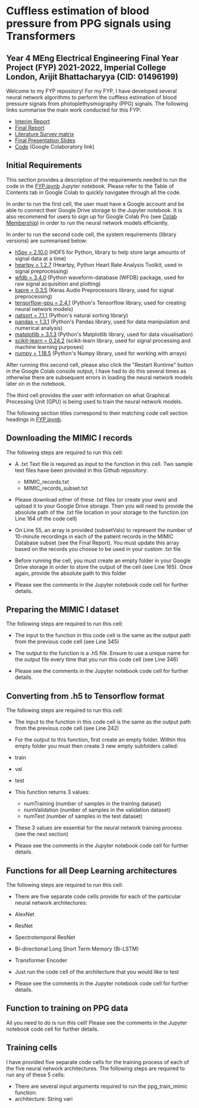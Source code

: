 # Cuffless estimation of blood pressure from PPG signals using Transformers

## Year 4 MEng Electrical Engineering Final Year Project (FYP) 2021-2022, Imperial College London, Arijit Bhattacharyya (CID: 01496199)

Welcome to my FYP repository! For my FYP, I have developed several neural network algorithms to perform the cuffless estimation of blood pressure signals from photoplethysmography (PPG) signals. The following links summarise the main work conducted for this FYP:

- [Interim Report](https://github.com/ab10918/FinalYearProject---BP-from-PPG/blob/main/Interim%20Report/main.pdf)
- [Final Report](https://github.com/ab10918/FinalYearProject---BP-from-PPG/blob/main/Final%20Report/main.pdf)
- [Literature Survey matrix](https://github.com/ab10918/FinalYearProject---BP-from-PPG/blob/main/Final%20Report/Literature%20Survey.xlsx)
- [Final Presentation Slides](https://github.com/ab10918/FinalYearProject---BP-from-PPG/blob/main/FYP%20Final%20Presentation.pptx)
- [Code](https://colab.research.google.com/drive/1QfJtCEfesJb9H2lDTL6713bSB-2qGRPy?usp=sharing) (Google Colaboratory link)

## Initial Requirements

This section provides a description of the requirements needed to run the code in the [FYP.ipynb](https://colab.research.google.com/drive/1QfJtCEfesJb9H2lDTL6713bSB-2qGRPy?usp=sharing) Jupyter notebook. Please refer to the Table of Contents tab in Google Colab to quickly navigatee through all the code.

In order to run the first cell, the user must have a Google account and be able to connect their Google Drive storage to the Jupyter notebook. It is also recommend for users to sign up for Google Colab Pro (see [Colab Membership](https://colab.research.google.com/signup)) in order to run the neural network models efficiently.

In order to run the second code cell, the system requirements (library versions) are summarised below:

- [h5py = 2.10.0](https://docs.h5py.org/en/stable/) (HDF5 for Python, library to help store large amounts of signal data at a time)
- [heartpy = 1.2.7](https://python-heart-rate-analysis-toolkit.readthedocs.io/en/latest/) (Heartpy, Python Heart Rate Analysis Toolkit, used in signal preprocessing)
- [wfdb = 3.4.0](https://wfdb.readthedocs.io/en/latest/index.html) (Python waveform-database (WFDB) package, used for raw signal acquisition and plotting)
- [kapre = 0.3.5](https://kapre.readthedocs.io/en/latest/) (Keras Audio Preprocessors library, used for signal preprocessing)
- [tensorflow-gpu = 2.4.1](https://pypi.org/project/tensorflow-gpu/) (Python's Tensorflow library, used for creating neural network models)
- [natsort = 7.1.1](https://pypi.org/project/natsort/) (Python's natural sorting library)
- [pandas = 1.3.1](https://pandas.pydata.org/docs/) (Python's Pandas library, used for data manipulation and numerical analysis)
- [matplotlib = 3.1.3](https://matplotlib.org/stable/index.html) (Python's Matplotlib library, used for data visualisation)
- [scikit-learn = 0.24.2](https://scikit-learn.org/stable/) (scikit-learn library, used for signal processing and machine learning purposes)
- [numpy = 1.18.5](https://numpy.org/doc/stable/index.html) (Python's Numpy library, used for working with arrays)

After running this second cell, please also click the "Restart Runtime" button in the Google Colab console output, I have had to do this several times as otherwise there are subsequent errors in loading the neural network models later on in the notebook.

The third cell provides the user with information on what Graphical Processing Unit (GPU) is being used to train the neural network models.

The following section titles correspond to their matching code cell section headings in [FYP.ipynb](https://colab.research.google.com/drive/1QfJtCEfesJb9H2lDTL6713bSB-2qGRPy?usp=sharing).

## Downloading the MIMIC I records

The following steps are required to run this cell:

- A .txt Text file is required as input to the function in this cell. Two sample text files have been provided in this Github repository:
  - MIMIC_records.txt
  - MIMIC_records_subset.txt

- Please download either of these .txt files (or create your own) and upload it to your Google Drive storage. Then you will need to provide the absolute path of the .txt file location in your storage to the function (on Line 164 of the code cell)

- On Line 55, an array is provided (subsetVals) to represent the number of 10-minute recordings in each of the patient records in the MIMIC Database subset (see the Final Report). You must update this array based on the records you choose to be used in your custom .txt file

- Before running the cell, you must create an empty folder in your Google Drive storage in order to store the output of the cell (see Line 165). Once again, provide the absolute path to this folder

- Please see the comments in the Jupyter notebook code cell for further details.

## Preparing the MIMIC I dataset

The following steps are required to run this cell:

- The input to the function in this code cell is the same as the output path from the previous code cell (see Line 345)

- The output to the function is a .h5 file. Ensure to use a unique name for the output file every time that you run this code cell (see Line 346)

- Please see the comments in the Jupyter notebook code cell for further details.

## Converting from .h5 to Tensorflow format

The following steps are required to run this cell:

- The input to the function in this code cell is the same as the output path from the previous code cell (see Line 242)

- For the output to this function, first create an empty folder. Within this empty folder you must then create 3 new empty subfolders called:
 - train
 - val
 - test

- This function returns 3 values:
  - numTraining (number of samples in the training dataset)
  - numValidation (number of samples in the validation dataset)
  - numTest (number of samples in the test dataset)

- These 3 values are essential for the neural network training process (see the next section)

- Please see the comments in the Jupyter notebook code cell for further details.

## Functions for all Deep Learning architectures

The following steps are required to run this cell:

- There are five separate code cells provide for each of the particular neural network architectures:
 - AlexNet
 - ResNet
 - Spectrotemporal ResNet
 - Bi-directional Long Short Term Memory (Bi-LSTM)
 - Transformer Encoder

- Just run the code cell of the architecture that you would like to test

- Please see the comments in the Jupyter notebook code cell for further details.

## Function to training on PPG data

All you need to do is run this cell! Please see the comments in the Jupyter notebook code cell for further details.

## Training cells

I have provided five separate code cells for the training process of each of the five neural network architectures. 
The following steps are required to run any of these 5 cells:

- There are several input arguments required to run the ppg_train_mimic function:
 - architecture: String vari

